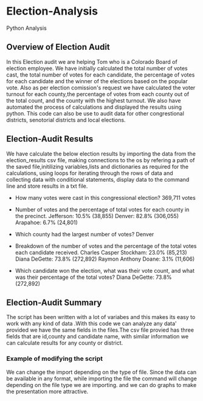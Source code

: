 # Election-Analysis
Python Analysis

## Overview of Election Audit

In this Election audit we are helping Tom who is a Colorado Board of election employee. We have initially calculated the total number of votes cast, the total number of votes for each candidate, the percentage of votes for each candidate and the winner of the elections based on the popular vote. Also as per election comission's request we have calculated the voter turnout for each county,the percentage of votes from each county out of the total count, and the county with the highest turnout. We also have automated the process of calculations and displayed the results using python. This code can also be use to audit data for other congrestional districts, senotorial districts and local elections.

## Election-Audit Results
We have calculate the below election results by importing the data from the election_results csv file, making connections to the os by refering a path of the saved file,initilizing variables,lists and dictionaries as required for the calculations, using loops for iterating through the rows of data and collecting data with conditional statements, display data to the command line and store results in a txt file. 

- How many votes were cast in this congressional election? 
  369,711 votes
  
- Number of votes and the percentage of total votes for each county in the precinct.
  Jefferson: 10.5% (38,855)
  Denver: 82.8% (306,055)
  Arapahoe: 6.7% (24,801)
  
- Which county had the largest number of votes? 
  Denver
  
- Breakdown of the number of votes and the percentage of the total votes each candidate received.
  Charles Casper Stockham: 23.0% (85,213)
  Diana DeGette: 73.8% (272,892)
  Raymon Anthony Doane: 3.1% (11,606)
  
- Which candidate won the election, what was their vote count, and what was their percentage of the total votes?
  Diana DeGette: 73.8% (272,892)
  
## Election-Audit Summary
The script has been written with a lot of variabes and this makes its easy to work with any kind of data .With this code we can analyze any data' provided we have the same fields in the files.The csv file provied has three fields that are id,county and candidate name, with similar information we can calculate results for any county or district.

### Example of modifying the script
We can change the import depending on the type of file. Since the data can be available in any format, while importing the file the command will change depending on the file type we are importing. and we can do graphs to make the presentation more attractive.


